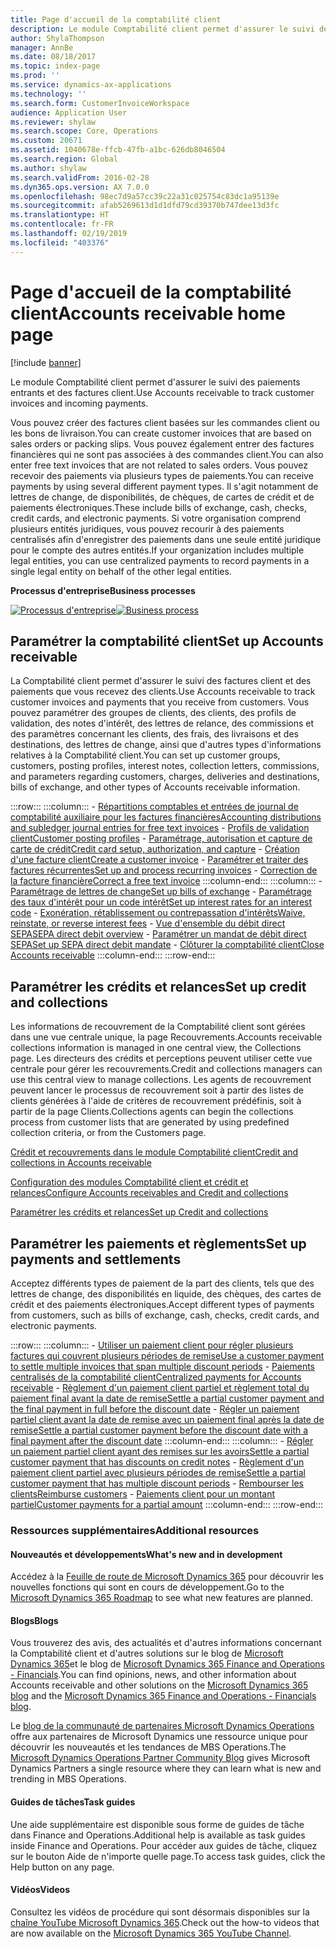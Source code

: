 ```yaml
---
title: Page d'accueil de la comptabilité client
description: Le module Comptabilité client permet d'assurer le suivi des paiements entrants et des factures client.
author: ShylaThompson
manager: AnnBe
ms.date: 08/18/2017
ms.topic: index-page
ms.prod: ''
ms.service: dynamics-ax-applications
ms.technology: ''
ms.search.form: CustomerInvoiceWorkspace
audience: Application User
ms.reviewer: shylaw
ms.search.scope: Core, Operations
ms.custom: 20671
ms.assetid: 1040678e-ffcb-47fb-a1bc-626db8046504
ms.search.region: Global
ms.author: shylaw
ms.search.validFrom: 2016-02-28
ms.dyn365.ops.version: AX 7.0.0
ms.openlocfilehash: 98ec7d9a57cc39c22a31c025754c83dc1a95139e
ms.sourcegitcommit: afab5269613d1d1dfd79cd39370b747dee13d3fc
ms.translationtype: HT
ms.contentlocale: fr-FR
ms.lasthandoff: 02/19/2019
ms.locfileid: "403376"
---
```

# <a name="accounts-receivable-home-page"></a><span data-ttu-id="a8e9d-103">Page d'accueil de la comptabilité client</span><span class="sxs-lookup"><span data-stu-id="a8e9d-103">Accounts receivable home page</span></span>

[!include [banner](../includes/banner.md)]

<span data-ttu-id="a8e9d-104">Le module Comptabilité client permet d'assurer le suivi des paiements entrants et des factures client.</span><span class="sxs-lookup"><span data-stu-id="a8e9d-104">Use Accounts receivable to track customer invoices and incoming payments.</span></span> 

<span data-ttu-id="a8e9d-105">Vous pouvez créer des factures client basées sur les commandes client ou les bons de livraison.</span><span class="sxs-lookup"><span data-stu-id="a8e9d-105">You can create customer invoices that are based on sales orders or packing slips.</span></span> <span data-ttu-id="a8e9d-106">Vous pouvez également entrer des factures financières qui ne sont pas associées à des commandes client.</span><span class="sxs-lookup"><span data-stu-id="a8e9d-106">You can also enter free text invoices that are not related to sales orders.</span></span> <span data-ttu-id="a8e9d-107">Vous pouvez recevoir des paiements via plusieurs types de paiements.</span><span class="sxs-lookup"><span data-stu-id="a8e9d-107">You can receive payments by using several different payment types.</span></span> <span data-ttu-id="a8e9d-108">Il s'agit notamment de lettres de change, de disponibilités, de chèques, de cartes de crédit et de paiements électroniques.</span><span class="sxs-lookup"><span data-stu-id="a8e9d-108">These include bills of exchange, cash, checks, credit cards, and electronic payments.</span></span> <span data-ttu-id="a8e9d-109">Si votre organisation comprend plusieurs entités juridiques, vous pouvez recourir à des paiements centralisés afin d'enregistrer des paiements dans une seule entité juridique pour le compte des autres entités.</span><span class="sxs-lookup"><span data-stu-id="a8e9d-109">If your organization includes multiple legal entities, you can use centralized payments to record payments in a single legal entity on behalf of the other legal entities.</span></span>


<span data-ttu-id="a8e9d-110">**Processus d'entreprise**</span><span class="sxs-lookup"><span data-stu-id="a8e9d-110">**Business processes**</span></span>

<span data-ttu-id="a8e9d-111">[![Processus d'entreprise](./media/AR-process.PNG)](./media/AR-process.PNG)</span><span class="sxs-lookup"><span data-stu-id="a8e9d-111">[![Business process](./media/AR-process.PNG)](./media/AR-process.PNG)</span></span>

## <a name="set-up-accounts-receivable"></a><span data-ttu-id="a8e9d-112">Paramétrer la comptabilité client</span><span class="sxs-lookup"><span data-stu-id="a8e9d-112">Set up Accounts receivable</span></span>

<span data-ttu-id="a8e9d-113">La Comptabilité client permet d'assurer le suivi des factures client et des paiements que vous recevez des clients.</span><span class="sxs-lookup"><span data-stu-id="a8e9d-113">Use Accounts receivable to track customer invoices and payments that you receive from customers.</span></span> <span data-ttu-id="a8e9d-114">Vous pouvez paramétrer des groupes de clients, des clients, des profils de validation, des notes d'intérêt, des lettres de relance, des commissions et des paramètres concernant les clients, des frais, des livraisons et des destinations, des lettres de change, ainsi que d'autres types d'informations relatives à la Comptabilité client.</span><span class="sxs-lookup"><span data-stu-id="a8e9d-114">You can set up customer groups, customers, posting profiles, interest notes, collection letters, commissions, and parameters regarding customers, charges, deliveries and destinations, bills of exchange, and other types of Accounts receivable information.</span></span> 

:::row:::
    :::column:::
        - [<span data-ttu-id="a8e9d-115">Répartitions comptables et entrées de journal de comptabilité auxiliaire pour les factures financières</span><span class="sxs-lookup"><span data-stu-id="a8e9d-115">Accounting distributions and subledger journal entries for free text invoices</span></span>](accounting-distributions-subledger-journal-entries-free-text-invoices.md)
        - [<span data-ttu-id="a8e9d-116">Profils de validation client</span><span class="sxs-lookup"><span data-stu-id="a8e9d-116">Customer posting profiles</span></span>](customer-posting-profiles.md)
        - [<span data-ttu-id="a8e9d-117">Paramétrage, autorisation et capture de carte de crédit</span><span class="sxs-lookup"><span data-stu-id="a8e9d-117">Credit card setup, authorization, and capture</span></span>](credit-card-authorizations.md)
        - [<span data-ttu-id="a8e9d-118">Création d'une facture client</span><span class="sxs-lookup"><span data-stu-id="a8e9d-118">Create a customer invoice</span></span>](configure-customer-invoices.md)
        - [<span data-ttu-id="a8e9d-119">Paramétrer et traiter des factures récurrentes</span><span class="sxs-lookup"><span data-stu-id="a8e9d-119">Set up and process recurring invoices</span></span>](set-up-process-recurring-invoices.md)
        - [<span data-ttu-id="a8e9d-120">Correction de la facture financière</span><span class="sxs-lookup"><span data-stu-id="a8e9d-120">Correct a free text invoice</span></span>](correct-free-text-invoice.md)
    :::column-end:::
    :::column:::
        - [<span data-ttu-id="a8e9d-121">Paramétrage de lettres de change</span><span class="sxs-lookup"><span data-stu-id="a8e9d-121">Set up bills of exchange</span></span>](set-up-bills-exchange.md)
        - [<span data-ttu-id="a8e9d-122">Paramétrage des taux d'intérêt pour un code intérêt</span><span class="sxs-lookup"><span data-stu-id="a8e9d-122">Set up interest rates for an interest code</span></span>](set-up-interest-rates-interest-code.md)
        - [<span data-ttu-id="a8e9d-123">Exonération, rétablissement ou contrepassation d'intérêts</span><span class="sxs-lookup"><span data-stu-id="a8e9d-123">Waive, reinstate, or reverse interest fees</span></span>](waive-reinstate-reverse-interest-fees.md)
        - [<span data-ttu-id="a8e9d-124">Vue d'ensemble du débit direct SEPA</span><span class="sxs-lookup"><span data-stu-id="a8e9d-124">SEPA direct debit overview</span></span>](sepa-direct-debit-overview.md)
        - [<span data-ttu-id="a8e9d-125">Paramétrer un mandat de débit direct SEPA</span><span class="sxs-lookup"><span data-stu-id="a8e9d-125">Set up SEPA direct debit mandate</span></span>](sepa-direct-debit-mandate.md)
        - [<span data-ttu-id="a8e9d-126">Clôturer la comptabilité client</span><span class="sxs-lookup"><span data-stu-id="a8e9d-126">Close Accounts receivable</span></span>](close-accounts-receivable.md)
    :::column-end:::
:::row-end:::


## <a name="set-up-credit-and-collections"></a><span data-ttu-id="a8e9d-127">Paramétrer les crédits et relances</span><span class="sxs-lookup"><span data-stu-id="a8e9d-127">Set up credit and collections</span></span>

<span data-ttu-id="a8e9d-128">Les informations de recouvrement de la Comptabilité client sont gérées dans une vue centrale unique, la page Recouvrements.</span><span class="sxs-lookup"><span data-stu-id="a8e9d-128">Accounts receivable collections information is managed in one central view, the Collections page.</span></span> <span data-ttu-id="a8e9d-129">Les directeurs des crédits et perceptions peuvent utiliser cette vue centrale pour gérer les recouvrements.</span><span class="sxs-lookup"><span data-stu-id="a8e9d-129">Credit and collections managers can use this central view to manage collections.</span></span> <span data-ttu-id="a8e9d-130">Les agents de recouvrement peuvent lancer le processus de recouvrement soit à partir des listes de clients générées à l'aide de critères de recouvrement prédéfinis, soit à partir de la page Clients.</span><span class="sxs-lookup"><span data-stu-id="a8e9d-130">Collections agents can begin the collections process from customer lists that are generated by using predefined collection criteria, or from the Customers page.</span></span>

[<span data-ttu-id="a8e9d-131">Crédit et recouvrements dans le module Comptabilité client</span><span class="sxs-lookup"><span data-stu-id="a8e9d-131">Credit and collections in Accounts receivable</span></span>](collections-credit-accounts-receivable.md)

[<span data-ttu-id="a8e9d-132">Configuration des modules Comptabilité client et crédit et relances</span><span class="sxs-lookup"><span data-stu-id="a8e9d-132">Configure Accounts receivables and Credit and collections</span></span>](accounts-receivables-set-up-overview.md)

[<span data-ttu-id="a8e9d-133">Paramétrer les crédits et relances</span><span class="sxs-lookup"><span data-stu-id="a8e9d-133">Set up Credit and collections</span></span>](set-up-collections.md)

## <a name="set-up-payments-and-settlements"></a><span data-ttu-id="a8e9d-134">Paramétrer les paiements et règlements</span><span class="sxs-lookup"><span data-stu-id="a8e9d-134">Set up payments and settlements</span></span>

<span data-ttu-id="a8e9d-135">Acceptez différents types de paiement de la part des clients, tels que des lettres de change, des disponibilités en liquide, des chèques, des cartes de crédit et des paiements électroniques.</span><span class="sxs-lookup"><span data-stu-id="a8e9d-135">Accept different types of payments from customers, such as bills of exchange, cash, checks, credit cards, and electronic payments.</span></span> 

:::row:::
    :::column:::
        - [<span data-ttu-id="a8e9d-136">Utiliser un paiement client pour régler plusieurs factures qui couvrent plusieurs périodes de remise</span><span class="sxs-lookup"><span data-stu-id="a8e9d-136">Use a customer payment to settle multiple invoices that span multiple discount periods</span></span>](customer-payment-settle-multiple-invoices-multiple-discount-periods.md)
        - [<span data-ttu-id="a8e9d-137">Paiements centralisés de la comptabilité client</span><span class="sxs-lookup"><span data-stu-id="a8e9d-137">Centralized payments for Accounts receivable</span></span>](centralized-payments-accounts-receivable.md)
        - [<span data-ttu-id="a8e9d-138">Règlement d'un paiement client partiel et règlement total du paiement final avant la date de remise</span><span class="sxs-lookup"><span data-stu-id="a8e9d-138">Settle a partial customer payment and the final payment in full before the discount date</span></span>](../accounts-payable/settle-partial-customer-payment-or-final-payment-before-discount.md)
        - [<span data-ttu-id="a8e9d-139">Régler un paiement partiel client avant la date de remise avec un paiement final après la date de remise</span><span class="sxs-lookup"><span data-stu-id="a8e9d-139">Settle a partial customer payment before the discount date with a final payment after the discount date</span></span>](settle-partial-customer-payment-before-discount-or-final-payment-after.md)
    :::column-end:::
    :::column:::
        - [<span data-ttu-id="a8e9d-140">Régler un paiement partiel client ayant des remises sur les avoirs</span><span class="sxs-lookup"><span data-stu-id="a8e9d-140">Settle a partial customer payment that has discounts on credit notes</span></span>](settle-partial-customer-payment-discounts-credit-notes.md)
        - [<span data-ttu-id="a8e9d-141">Règlement d'un paiement client partiel avec plusieurs périodes de remise</span><span class="sxs-lookup"><span data-stu-id="a8e9d-141">Settle a partial customer payment that has multiple discount periods</span></span>](settle-partial-customer-payment-multiple-discount-periods.md)
        - [<span data-ttu-id="a8e9d-142">Rembourser les clients</span><span class="sxs-lookup"><span data-stu-id="a8e9d-142">Reimburse customers</span></span>](reimburse-customers.md)
        - [<span data-ttu-id="a8e9d-143">Paiements client pour un montant partiel</span><span class="sxs-lookup"><span data-stu-id="a8e9d-143">Customer payments for a partial amount</span></span>](customer-payments-partial-amount.md)
    :::column-end:::
:::row-end:::


### <a name="additional-resources"></a><span data-ttu-id="a8e9d-144">Ressources supplémentaires</span><span class="sxs-lookup"><span data-stu-id="a8e9d-144">Additional resources</span></span>

#### <a name="whats-new-and-in-development"></a><span data-ttu-id="a8e9d-145">Nouveautés et développements</span><span class="sxs-lookup"><span data-stu-id="a8e9d-145">What's new and in development</span></span>

<span data-ttu-id="a8e9d-146">Accédez à la [Feuille de route de Microsoft Dynamics 365](https://go.microsoft.com/fwlink/?linkid=2010158) pour découvrir les nouvelles fonctions qui sont en cours de développement.</span><span class="sxs-lookup"><span data-stu-id="a8e9d-146">Go to the [Microsoft Dynamics 365 Roadmap](https://go.microsoft.com/fwlink/?linkid=2010158) to see what new features are planned.</span></span> 

#### <a name="blogs"></a><span data-ttu-id="a8e9d-147">Blogs</span><span class="sxs-lookup"><span data-stu-id="a8e9d-147">Blogs</span></span>

<span data-ttu-id="a8e9d-148">Vous trouverez des avis, des actualités et d'autres informations concernant la Comptabilité client et d'autres solutions sur le blog de [Microsoft Dynamics 365](https://community.dynamics.com/b/msftdynamicsblog?c=Enterprise)et le blog de [Microsoft Dynamics 365 Finance and Operations - Financials](https://community.dynamics.com/365/financeandoperations/b/financials).</span><span class="sxs-lookup"><span data-stu-id="a8e9d-148">You can find opinions, news, and other information about Accounts receivable and other solutions on the [Microsoft Dynamics 365 blog](https://community.dynamics.com/b/msftdynamicsblog?c=Enterprise) and the [Microsoft Dynamics 365 Finance and Operations - Financials blog](https://community.dynamics.com/365/financeandoperations/b/financials).</span></span>

<span data-ttu-id="a8e9d-149">Le [blog de la communauté de partenaires Microsoft Dynamics Operations](https://community.dynamics.com/partner/b/operationspartnercommunityblog) offre aux partenaires de Microsoft Dynamics une ressource unique pour découvrir les nouveautés et les tendances de MBS Operations.</span><span class="sxs-lookup"><span data-stu-id="a8e9d-149">The [Microsoft Dynamics Operations Partner Community Blog](https://community.dynamics.com/partner/b/operationspartnercommunityblog) gives Microsoft Dynamics Partners a single resource where they can learn what is new and trending in MBS Operations.</span></span>

#### <a name="task-guides"></a><span data-ttu-id="a8e9d-150">Guides de tâches</span><span class="sxs-lookup"><span data-stu-id="a8e9d-150">Task guides</span></span>
<span data-ttu-id="a8e9d-151">Une aide supplémentaire est disponible sous forme de guides de tâche dans Finance and Operations.</span><span class="sxs-lookup"><span data-stu-id="a8e9d-151">Additional help is available as task guides inside Finance and Operations.</span></span> <span data-ttu-id="a8e9d-152">Pour accéder aux guides de tâche, cliquez sur le bouton Aide de n'importe quelle page.</span><span class="sxs-lookup"><span data-stu-id="a8e9d-152">To access task guides, click the Help button on any page.</span></span>

#### <a name="videos"></a><span data-ttu-id="a8e9d-153">Vidéos</span><span class="sxs-lookup"><span data-stu-id="a8e9d-153">Videos</span></span>

<span data-ttu-id="a8e9d-154">Consultez les vidéos de procédure qui sont désormais disponibles sur la [chaîne YouTube Microsoft Dynamics 365](https://www.youtube.com/channel/UCJGCg4rB3QSs8y_1FquelBQ).</span><span class="sxs-lookup"><span data-stu-id="a8e9d-154">Check out the how-to videos that are now available on the [Microsoft Dynamics 365 YouTube Channel](https://www.youtube.com/channel/UCJGCg4rB3QSs8y_1FquelBQ).</span></span>








